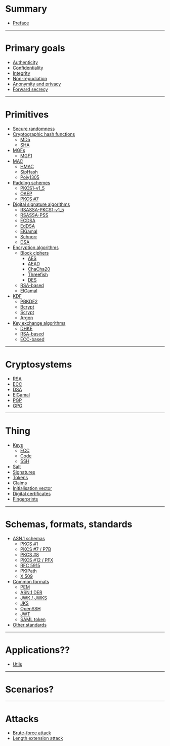 # Summary

- [Preface](./preface.md)

---

# Primary goals

- [Authenticity](./goals/authenticity.md)
- [Confidentiality](./goals/confidentiality.md)
- [Integrity](./goals/integrity.md)
- [Non-repudiation](./goals/non-repudiation.md)
- [Anonymity and privacy]()
- [Forward secrecy]()

---

# Primitives


- [Secure randomness](./primitives/secure-randomness.md)
- [Cryptographic hash functions](./primitives/cryptographic-hash-functions/index.md)
    - [MD5](./primitives/cryptographic-hash-functions/md5.md)
    - [SHA](./primitives/cryptographic-hash-functions/sha.md)
- [MGFs](./primitives/mask-generation-functions/index.md)
  - [MGF1](./primitives/mask-generation-functions/mgf1.md)
- [MAC](./primitives/mac/index.md)
    - [HMAC](./primitives/mac/hmac.md)
    - [SipHash]()
    - [Poly1305]()
- [Padding schemes](./primitives/padding-schemes/index.md)
  - [PKCS1-v1_5](./primitives/padding-schemes/PKCS1-v1_5.md)
  - [OAEP](./primitives/padding-schemes/oaep.md)
  - [PKCS #7](./primitives/padding-schemes/pkcs7.md)
- [Digital signature algorithms](./primitives/digital-signature-algorithms/index.md)
  - [RSASSA-PKCS1-v1_5](./primitives/digital-signature-algorithms/rsassa-pkcs1-v1_5.md)
  - [RSASSA-PSS](./primitives/digital-signature-algorithms/rsassa-pss.md)
  - [ECDSA](./primitives/digital-signature-algorithms/ecdsa.md)
  - [EdDSA](./primitives/digital-signature-algorithms/eddsa.md)
  - [ElGamal]()
  - [Schnorr]()
  - [DSA]()
- [Encryption algorithms](./primitives/encryption-algorithms/index.md)
  - [Block ciphers](./primitives/encryption-algorithms/block-ciphers/index.md)
    - [AES](./primitives/encryption-algorithms/block-ciphers/aes.md)
    - [AEAD]()
    - [ChaCha20]()
    - [Threefish]()
    - [DES]()
  - [RSA-based](./primitives/encryption-algorithms/rsa.md)
  - [ElGamal]()
- [KDF](./primitives/kdf.md)
    - [PBKDF2]()
    - [Bcrypt]()
    - [Scrypt]()
    - [Argon]()
- [Key exchange algorithms](./primitives/key-exchange-algorithms/index.md)
    - [DHKE](./primitives/key-exchange-algorithms/diffie-hellman.md)
    - [RSA-based](./cryptosystems/rsa/key-exchange.md)
    - [ECC-based](./cryptosystems/ecc/key-exchange.md)

---

# Cryptosystems

- [RSA](./cryptosystems/rsa/index.md)
- [ECC](./cryptosystems/ecc/index.md)
- [DSA](./cryptosystems/dsa.md)
- [ElGamal]()
- [PGP](./cryptosystems/pgp.md)
- [GPG]()

---

# Thing

- [Keys]()
    - [ECC](./applications/keys/ecc.md)
    - [Code](./applications/code.md)
    - [SSH](./applications/keys/ssh.md)
- [Salt]()
- [Signatures]()
- [Tokens]()
- [Claims]()
- [Initialisation vector]()
- [Digital certificates](./applications/digital-certificate.md)
- [Fingerprints](./applications/fingerprint.md)

---

# Schemas, formats, standards

- [ASN.1 schemas](./asn1-schemas/index.md)
    - [PKCS #1](./asn1-schemas/pkcs1.md)
    - [PKCS #7 / P7B](./asn1-schemas/pkcs7.md)
    - [PKCS #8](./asn1-schemas/pkcs8.md)
    - [PKCS #12 / PFX](./asn1-schemas/pkcs12.md)
    - [RFC 5915](./asn1-schemas/ecprivatekey.md)
    - [PKIPath](./asn1-schemas/pkipath.md)
    - [X.509](./asn1-schemas/x509.md)
- [Common formats](./common-formats/index.md)
    - [PEM](./common-formats/pem.md)
    - [ASN.1 DER](./common-formats/der.md)
    - [JWK / JWKS](./common-formats/jwk.md)
    - [JKS](./common-formats/jks.md)
    - [OpenSSH](./common-formats/openssh.md)
    - [JWT](./common-formats/jwt.md)
    - [SAML token](./common-formats/saml-token.md)
- [Other standards](./standards.md)

---

# Applications??

- [Utils](./applications/utils.md)

---

# Scenarios?

---

# Attacks

- [Brute-force attack]()
- [Length extension attack]()
